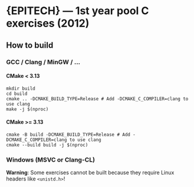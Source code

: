 {EPITECH} — 1st year pool C exercises (2012)
============================================

## How to build

### GCC / Clang / MinGW / ...

#### CMake < 3.13

```shell
mkdir build
cd build
cmake .. -DCMAKE_BUILD_TYPE=Release # Add -DCMAKE_C_COMPILER=clang to use clang
make -j $(nproc)
```

#### CMake >= 3.13

```shell
cmake -B build -DCMAKE_BUILD_TYPE=Release # Add -DCMAKE_C_COMPILER=clang to use clang
cmake --build build -j $(nproc)
```

### Windows (MSVC or Clang-CL)

**Warning**: Some exercises cannot be built because they require Linux headers like `<unistd.h>`!

